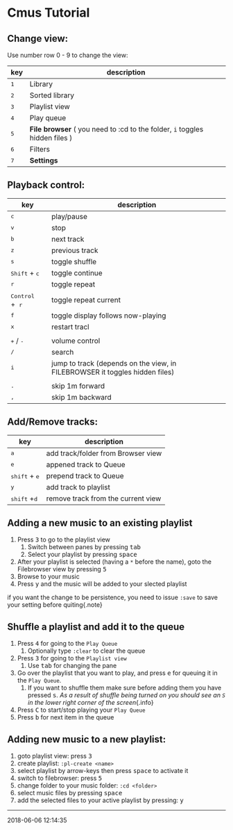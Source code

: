 # Cmus Tutorial

## Change view:

Use number row 0 - 9 to change the view:

| key | description |
| --- | ----------- |
| <kbd>1</kbd> | Library |
| <kbd>2</kbd> | Sorted library |
| <kbd>3</kbd> | Playlist view |
| <kbd>4</kbd> | Play queue |
| <kbd>5</kbd> | **File browser** ( you need to :cd to the folder, `i` toggles hidden files ) |
| <kbd>6</kbd> | Filters |
| <kbd>7</kbd> | **Settings** |

## Playback control:

| key | description |
| --- | ----------- |
| <kbd>c</kbd> | play/pause |
| <kbd>v</kbd> | stop |
| <kbd>b</kbd> | next track |
| <kbd>z</kbd> | previous track |
| <kbd>s</kbd> | toggle shuffle |
| <kbd>Shift</kbd> + <kbd>c</kbd> | toggle continue |
| <kbd>r</kbd> | toggle repeat |
| <kbd>Control</kbd>  +  <kbd>r</kbd> | toggle repeat current |
| <kbd>f</kbd> | toggle display follows now-playing |
| <kbd>x</kbd> | restart tracl |
|  |  |
| <kbd>+</kbd> / <kbd>-</kbd> | volume control |
| <kbd>/</kbd> | search |
| <kbd>i</kbd> | jump to track (depends on the view, in FILEBROWSER it toggles hidden files) |
|  |  |
| <kbd>.</kbd> | skip 1m forward |
| <kbd>,</kbd> | skip 1m backward |

## Add/Remove tracks:

| key | description |
| --- | ----------- |
| <kbd>a</kbd> | add track/folder from Browser view |
| <kbd>e</kbd> | appened track to Queue |
| <kbd>shift</kbd> + <kbd>e</kbd> | prepend track to Queue |
| <kbd>y</kbd> | add track to playlist |
| <kbd>shift</kbd> +<kbd>d</kbd> | remove track from the current view |

## Adding a new music to an existing playlist
1. Press <kbd>3</kbd> to go to the playlist view
    1. Switch between panes by pressing <kbd>tab</kbd>
    2. Select your playlist by pressing <kbd>space</kbd>
2. After your playlist is selected (having a `*` before the name), goto the Filebrowser view by pressing <kbd>5</kbd>
3. Browse to your music
4. Press <kbd>y</kbd> and the music will be added to your slected playlist

if you want the change to be persistence, you need to issue `:save` to save your setting before quiting{.note}

## Shuffle a playlist and add it to the queue

1. Press <kbd>4</kbd> for going to the `Play Queue`
    1. Optionally type `:clear` to clear the queue
2. Press <kbd>3</kbd> for going to the `Playlist view`
    1. Use <kbd>tab</kbd> for changing the pane
3. Go over the playlist that you want to play, and press <kbd>e</kbd> for queuing it in the `Play Queue`.
    1. If you want to shuffle them make sure before adding them you have pressed <kbd>s</kbd>.
       _As a result of shuffle being turned on you should see an `S` in the lower right corner of the screen_{.info}
4. Press <kbd>C</kbd> to start/stop playing your `Play Queue`
5. Press <kbd>b</kbd> for next item in the queue

## Adding new music to a new playlist:

1. goto playlist view: press <kbd>3</kbd>
2. create playlist: `:pl-create <name>`
3. select playlist by arrow-keys then press <kbd>space</kbd> to activate it
4. switch to filebrowser: press <kbd>5</kbd>
5. change folder to your music folder: `:cd <folder>`
6. select music files by pressing <kbd>space</kbd>
7. add the selected files to your active playlist by pressing: <kbd>y</kbd>

- - -

2018-06-06 12:14:35